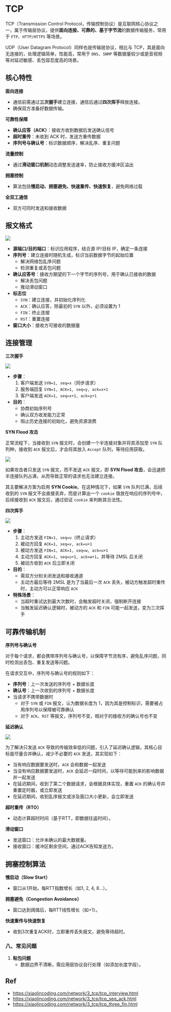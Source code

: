 # TCP

TCP（Transmission Control Protocol，传输控制协议）是互联网核心协议之一，属于传输层协议，提供**面向连接、可靠的、基于字节流**的数据传输服务，常用于 `FTP`、`HTTP/HTTPS` 等场景。

UDP（User Datagram Protocol）同样也是传输层协议，相比与 TCP，其是面向无连接的，处理逻辑简单，性能高，常用于 `DNS`、`SNMP` 等数据量较少或是音视频等对延迟敏感、丢包容忍度高的场景。

## 核心特性

**面向连接**

- 通信前需通过**三次握手**建立连接，通信后通过**四次挥手**释放连接。
- 确保双方准备好数据传输。

**可靠性保障**

- **确认应答（ACK）**：接收方收到数据后发送确认信号
- **超时重传**：未收到 ACK 时，发送方重传数据
- **序列号与确认号**：标识数据顺序，解决乱序、重复问题

**流量控制**

- 通过**滑动窗口机制**动态调整发送速率，防止接收方缓冲区溢出

**拥塞控制**

- 算法包括**慢启动、拥塞避免、快速重传、快速恢复**，避免网络过载

**全双工通信**

- 双方可同时发送和接收数据

## 报文格式

![](images/2025-03-29-15-59-58.png)

- **源端口/目的端口**：标识应用程序，结合源 IP/目标 IP，确定一条连接
- **序列号**：建立连接时随机生成，标识当前数据字节的起始位置
  - 解决网络包乱序问题
  - 检测重复或丢包问题
- **确认应答号**：接收方期望的下一个字节的序列号，用于确认已接收的数据
  - 解决丢包问题
  - 推动滑动窗口
- **标志位**
  - `SYN`：建立连接，并初始化序列化
  - `ACK`：确认应答，除最初的 `SYN` 以外，必须设置为 1
  - `FIN`：终止连接
  - `RST`：重置连接
- **窗口大小**：接收方可接收的数据量

## 连接管理

**三次握手**

![](images/2025-03-29-19-19-18.png)

- **步骤**：
  1. 客户端发送 `SYN=1, seq=x`（同步请求）
  2. 服务端回复 `SYN=1, ACK=1, seq=y, ack=x+1`
  3. 客户端发送 `ACK=1, seq=x+1, ack=y+1`
- **目的**：
  - 协商初始序列号
  - 确认双方收发能力正常
  - 阻止历史连接的初始化，避免资源浪费

**SYN Flood 攻击**

正常流程下，当接收到 `SYN` 报文时，会创建一个半连接对象并将其添加至 `SYN` 队列种，接收到 `ACK` 报文后，才会将其放入 `Accept` 队列，等待应用获取。

![](images/2025-03-29-22-01-50.png)

如果攻击者只发送 `SYN` 报文，而不发送 `ACK` 报文，即 **SYN Flood 攻击**，会迅速把半连接队列占满，从而导致正常的请求也无法建立连接。

其主要解决方案为启用 **SYN Cookie**。在这种情况下，如果 `SYN` 队列已满，后续收到的 `SYN` 报文不会直接丢弃，而是计算出一个 `cookie` 值放在响应的序列号中，后续接收到 `ACK` 报文后，通过验证 `cookie` 来判断其合法性。

**四次挥手**

![](images/2025-03-29-19-51-44.png)

- **步骤**：
  1. 主动方发送 `FIN=1, seq=u`（终止请求）
  2. 被动方回复 `ACK=1, seq=v, ack=u+1`
  3. 被动方发送 `FIN=1, ACK=1, seq=w, ack=u+1`
  4. 主动方回复 `ACK=1, seq=u+1, ack=w+1`，并等待 2MSL 后关闭
  5. 被动方收到 `ACK` 后立即关闭
- **目的**：
  - 需双方分别关闭发送和接收通道
  - 主动方最后等待 2MSL 是为了当最后一次 `ACK` 丢失，被动方触发超时重传时，主动方可以正常响应 `ACK`
- **特殊场景**：
  - 当超时重试达到最大次数时，会触发超时关闭，强制断开连接
  - 当触发延迟确认逻辑时，被动方的 `ACK` 和 `FIN` 可能一起发送，变为三次挥手

## 可靠传输机制

**序列号与确认号**

对于每个请求，都会携带序列号与确认号，以保障字节流有序，避免乱序问题，同时检测出丢包、重复发送等问题。

在请求交互中，序列号与确认号的规则如下：

- **序列号**：上一次发送的序列号 + 数据长度
- **确认号**：上一次收到的序列号 + 数据长度
- 当请求不携带数据时
  - 对于 `SYN` 或 `FIN` 报文，认为数据长度为 1，因为其是控制标识，需要被占用序列号以保障被可靠确认
  - 对于 `ACK`、`RST` 等报文，序列号不变，相对于的接收方的确认号也不变

**延迟确认**

![](images/2025-03-29-20-32-19.png)

为了解决只发送 `ACK` 导致的传输效率低的问题，引入了延迟确认逻辑，其核心目标是尽量合并确认，减少不必要的 `ACK` 发送，其实现如下：

- 当有响应数据要发送时，`ACK` 会和数据一起发送
- 当没有响应数据要发送时，`ACK` 会延迟一段时间，以等待可能到来的影响数据并一起发送
- 在延迟期间，收到了第二个数据请求，会根据具体实现，重置 `ACK` 的确认号并重置定时器，或立即发送
- 在延迟期间，收到乱序报文或涉及窗口大小更新，会立即发送

**超时重传（RTO）**

- 动态计算超时时间（基于RTT，即数据往返时间）。

**滑动窗口**

- 发送窗口：允许未确认的最大数据量。
- 接收窗口：缓冲区剩余空间，通过ACK告知发送方。

## 拥塞控制算法

**慢启动（Slow Start）**

- 窗口从1开始，每RTT指数增长（如1, 2, 4, 8...）。

**拥塞避免（Congestion Avoidance）**

- 窗口达到阈值后，每RTT线性增长（如+1）。

**快速重传与快速恢复**

- 收到3次重复ACK时，立即重传丢失报文，避免等待超时。

### **八、常见问题**

1. **粘包问题**  
   - 数据边界不清晰，需应用层协议自行处理（如添加长度字段）。

## Ref

- <https://xiaolincoding.com/network/3_tcp/tcp_interview.html>
- <https://xiaolincoding.com/network/3_tcp/tcp_seq_ack.html>
- <https://xiaolincoding.com/network/3_tcp/tcp_three_fin.html>
